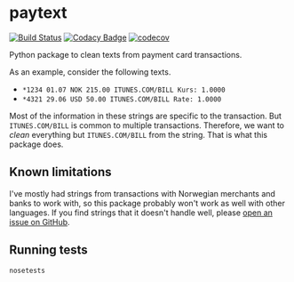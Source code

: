 # paytext

[![Build Status](https://travis-ci.org/yhoiseth/payment-card-text.svg?branch=master)](https://travis-ci.org/yhoiseth/payment-card-text)
[![Codacy Badge](https://api.codacy.com/project/badge/Grade/cef3ee7d86c4402993b484e4de7867a5)](https://app.codacy.com/app/yhoiseth/payment-card-text?utm_source=github.com&utm_medium=referral&utm_content=yhoiseth/payment-card-text&utm_campaign=badger)
[![codecov](https://codecov.io/gh/yhoiseth/payment-card-text/branch/master/graph/badge.svg)](https://codecov.io/gh/yhoiseth/payment-card-text)

Python package to clean texts from payment card transactions.

As an example, consider the following texts.
 - `*1234 01.07 NOK 215.00 ITUNES.COM/BILL Kurs: 1.0000`
 - `*4321 29.06 USD 50.00 ITUNES.COM/BILL Rate: 1.0000`
 
Most of the information in these strings are specific to the transaction. But `ITUNES.COM/BILL` is common to multiple transactions. Therefore, we want to _clean_ everything but `ITUNES.COM/BILL` from the string. That is what this package does.

## Known limitations

I've mostly had strings from transactions with Norwegian merchants and banks to work with, so this package probably won't work as well with other languages. If you find strings that it doesn't handle well, please [open an issue on GitHub](https://github.com/yhoiseth/payment-card-text/issues/new).

## Running tests

`nosetests`
